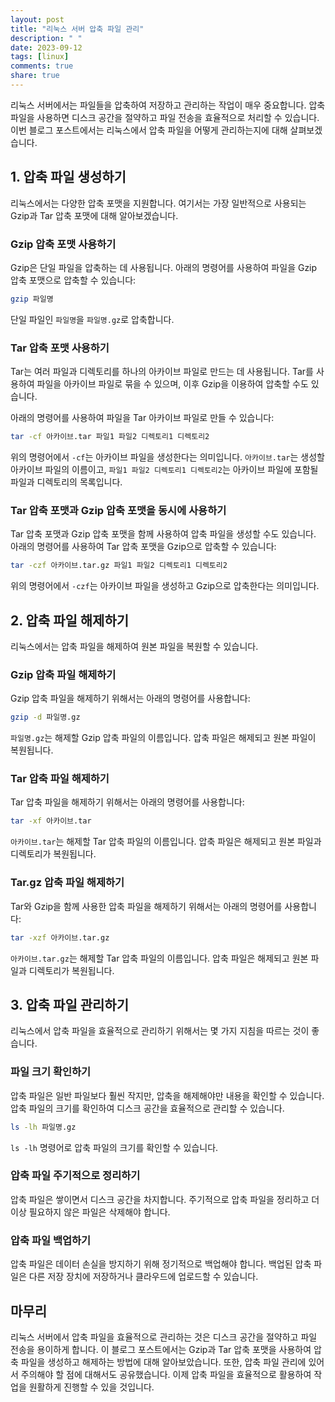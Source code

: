 ```yaml
---
layout: post
title: "리눅스 서버 압축 파일 관리"
description: " "
date: 2023-09-12
tags: [linux]
comments: true
share: true
---
```


리눅스 서버에서는 파일들을 압축하여 저장하고 관리하는 작업이 매우 중요합니다. 압축 파일을 사용하면 디스크 공간을 절약하고 파일 전송을 효율적으로 처리할 수 있습니다. 이번 블로그 포스트에서는 리눅스에서 압축 파일을 어떻게 관리하는지에 대해 살펴보겠습니다.

## 1. 압축 파일 생성하기

리눅스에서는 다양한 압축 포맷을 지원합니다. 여기서는 가장 일반적으로 사용되는 Gzip과 Tar 압축 포맷에 대해 알아보겠습니다.

### Gzip 압축 포맷 사용하기

Gzip은 단일 파일을 압축하는 데 사용됩니다. 아래의 명령어를 사용하여 파일을 Gzip 압축 포맷으로 압축할 수 있습니다:

```bash
gzip 파일명
```

단일 파일인 `파일명`을 `파일명.gz`로 압축합니다.

### Tar 압축 포맷 사용하기

Tar는 여러 파일과 디렉토리를 하나의 아카이브 파일로 만드는 데 사용됩니다. Tar를 사용하여 파일을 아카이브 파일로 묶을 수 있으며, 이후 Gzip을 이용하여 압축할 수도 있습니다.

아래의 명령어를 사용하여 파일을 Tar 아카이브 파일로 만들 수 있습니다:

```bash
tar -cf 아카이브.tar 파일1 파일2 디렉토리1 디렉토리2
```

위의 명령어에서 `-cf`는 아카이브 파일을 생성한다는 의미입니다. `아카이브.tar`는 생성할 아카이브 파일의 이름이고, `파일1 파일2 디렉토리1 디렉토리2`는 아카이브 파일에 포함될 파일과 디렉토리의 목록입니다.

### Tar 압축 포맷과 Gzip 압축 포맷을 동시에 사용하기

Tar 압축 포맷과 Gzip 압축 포맷을 함께 사용하여 압축 파일을 생성할 수도 있습니다. 아래의 명령어를 사용하여 Tar 압축 포맷을 Gzip으로 압축할 수 있습니다:

```bash
tar -czf 아카이브.tar.gz 파일1 파일2 디렉토리1 디렉토리2
```

위의 명령어에서 `-czf`는 아카이브 파일을 생성하고 Gzip으로 압축한다는 의미입니다.

## 2. 압축 파일 해제하기

리눅스에서는 압축 파일을 해제하여 원본 파일을 복원할 수 있습니다.

### Gzip 압축 파일 해제하기

Gzip 압축 파일을 해제하기 위해서는 아래의 명령어를 사용합니다:

```bash
gzip -d 파일명.gz
```

`파일명.gz`는 해제할 Gzip 압축 파일의 이름입니다. 압축 파일은 해제되고 원본 파일이 복원됩니다.

### Tar 압축 파일 해제하기

Tar 압축 파일을 해제하기 위해서는 아래의 명령어를 사용합니다:

```bash
tar -xf 아카이브.tar
```

`아카이브.tar`는 해제할 Tar 압축 파일의 이름입니다. 압축 파일은 해제되고 원본 파일과 디렉토리가 복원됩니다.

### Tar.gz 압축 파일 해제하기

Tar와 Gzip을 함께 사용한 압축 파일을 해제하기 위해서는 아래의 명령어를 사용합니다:

```bash
tar -xzf 아카이브.tar.gz
```

`아카이브.tar.gz`는 해제할 Tar 압축 파일의 이름입니다. 압축 파일은 해제되고 원본 파일과 디렉토리가 복원됩니다.

## 3. 압축 파일 관리하기

리눅스에서 압축 파일을 효율적으로 관리하기 위해서는 몇 가지 지침을 따르는 것이 좋습니다.

### 파일 크기 확인하기

압축 파일은 일반 파일보다 훨씬 작지만, 압축을 해제해야만 내용을 확인할 수 있습니다. 압축 파일의 크기를 확인하여 디스크 공간을 효율적으로 관리할 수 있습니다.

```bash
ls -lh 파일명.gz
```

`ls -lh` 명령어로 압축 파일의 크기를 확인할 수 있습니다.

### 압축 파일 주기적으로 정리하기

압축 파일은 쌓이면서 디스크 공간을 차지합니다. 주기적으로 압축 파일을 정리하고 더 이상 필요하지 않은 파일은 삭제해야 합니다.

### 압축 파일 백업하기

압축 파일은 데이터 손실을 방지하기 위해 정기적으로 백업해야 합니다. 백업된 압축 파일은 다른 저장 장치에 저장하거나 클라우드에 업로드할 수 있습니다.

## 마무리

리눅스 서버에서 압축 파일을 효율적으로 관리하는 것은 디스크 공간을 절약하고 파일 전송을 용이하게 합니다. 이 블로그 포스트에서는 Gzip과 Tar 압축 포맷을 사용하여 압축 파일을 생성하고 해제하는 방법에 대해 알아보았습니다. 또한, 압축 파일 관리에 있어서 주의해야 할 점에 대해서도 공유했습니다. 이제 압축 파일을 효율적으로 활용하여 작업을 원활하게 진행할 수 있을 것입니다.